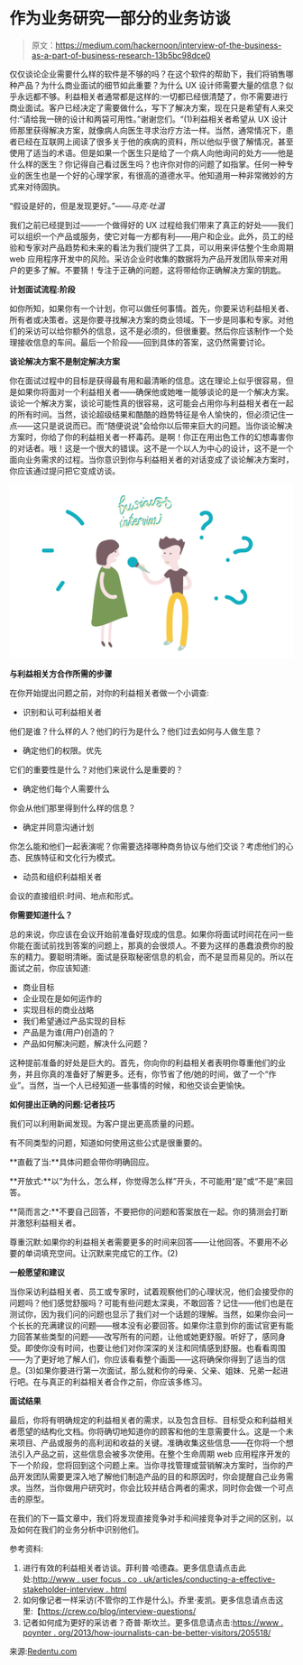 # 作为业务研究一部分的业务访谈

> 原文：<https://medium.com/hackernoon/interview-of-the-business-as-a-part-of-business-research-13b5bc98dce0>

仅仅谈论企业需要什么样的软件是不够的吗？在这个软件的帮助下，我们将销售哪种产品？为什么商业面试的细节如此重要？为什么 UX 设计师需要大量的信息？似乎永远都不够。利益相关者通常都是这样的:一切都已经很清楚了，你不需要进行商业面试。客户已经决定了需要做什么，写下了解决方案，现在只是希望有人来交付:“请给我一磅的设计和两袋可用性。”谢谢您们。“(1)利益相关者希望从 UX 设计师那里获得解决方案，就像病人向医生寻求治疗方法一样。当然，通常情况下，患者已经在互联网上阅读了很多关于他的疾病的资料，所以他似乎很了解情况，甚至使用了适当的术语。但是如果一个医生只是给了一个病人向他询问的处方——他是什么样的医生？你记得自己看过医生吗？也许你对你的问题了如指掌。任何一种专业的医生也是一个好的心理学家，有很高的道德水平。他知道用一种非常微妙的方式来对待固执。

“假设是好的，但是发现更好。”——*马克·吐温*

我们之前已经提到过——一个做得好的 UX 过程给我们带来了真正的好处——我们可以组织一个产品或服务，使它对每一方都有利——用户和企业。此外，员工的经验和专家对产品趋势和未来的看法为我们提供了工具，可以用来评估整个生命周期 web 应用程序开发中的风险。采访企业时收集的数据将为产品开发团队带来对用户的更多了解。不要猜！专注于正确的问题，这将带给你正确解决方案的钥匙。

**计划面试流程:阶段**

如你所知，如果你有一个计划，你可以做任何事情。首先，你要采访利益相关者、所有者或决策者。这是你要寻找解决方案的商业领域。下一步是同事和专家。对他们的采访可以给你额外的信息，这不是必须的，但很重要。然后你应该制作一个处理接收信息的车间。最后一个阶段——回到具体的答案，这仍然需要讨论。

**谈论解决方案不是制定解决方案**

你在面试过程中的目标是获得最有用和最清晰的信息。这在理论上似乎很容易，但是如果你将面对一个利益相关者——确保他或她唯一能够谈论的是一个解决方案。谈论一个解决方案，谈论可能性真的很容易，这可能会占用你与利益相关者在一起的所有时间。当然，谈论超级结果和酷酷的趋势特征是令人愉快的，但必须记住一点——这只是说说而已。而“随便说说”会给你以后带来巨大的问题。当你谈论解决方案时，你给了你的利益相关者一杯毒药。是啊！你正在用出色工作的幻想毒害你的对话者。哦！这是一个很大的错误。这不是一个以人为中心的设计，这不是一个面向业务需求的过程。当你意识到你与利益相关者的对话变成了谈论解决方案时，你应该通过提问把它变成访谈。

![](img/b91ece1bb2ff6d40b5993dfe0e2bbb8d.png)

**与利益相关方合作所需的步骤**

在你开始提出问题之前，对你的利益相关者做一个小调查:

*   识别和认可利益相关者

他们是谁？什么样的人？他们的行为是什么？他们过去如何与人做生意？

*   确定他们的权限。优先

它们的重要性是什么？对他们来说什么是重要的？

*   确定他们每个人需要什么

你会从他们那里得到什么样的信息？

*   确定并同意沟通计划

你怎么能和他们一起表演呢？你需要选择哪种商务协议与他们交谈？考虑他们的心态、民族特征和文化行为模式。

*   动员和组织利益相关者

会议的直接组织:时间、地点和形式。

**你需要知道什么？**

总的来说，你应该在会议开始前准备好现成的信息。如果你将面试时间花在问一些你能在面试前找到答案的问题上，那真的会很烦人。不要为这样的愚蠢浪费你的股东的精力。要聪明清晰。面试是获取秘密信息的机会，而不是显而易见的。所以在面试之前，你应该知道:

*   商业目标
*   企业现在是如何运作的
*   实现目标的商业战略
*   我们希望通过产品实现的目标
*   产品是为谁(用户)创造的？
*   产品如何解决问题，解决什么问题？

这种提前准备的好处是巨大的。首先，你向你的利益相关者表明你尊重他们的业务，并且你真的准备好了解更多。还有，你节省了他/她的时间，做了一个“作业”。当然，当一个人已经知道一些事情的时候，和他交谈会更愉快。

**如何提出正确的问题:记者技巧**

我们可以利用新闻发现。为客户提出更高质量的问题。

有不同类型的问题，知道如何使用这些公式是很重要的。

**直截了当:**具体问题会带你明确回应。

**开放式:**以“为什么，怎么样，你觉得怎么样”开头，不可能用“是”或“不是”来回答。

**简而言之:**不要自己回答，不要把你的问题和答案放在一起。你的猜测会打断并激怒利益相关者。

尊重沉默:如果你的利益相关者需要更多的时间来回答——让他回答。不要用不必要的单词填充空间。让沉默来完成它的工作。(2)

**一般愿望和建议**

当你采访利益相关者、员工或专家时，试着观察他们的心理状况，他们会接受你的问题吗？他们感觉舒服吗？可能有些问题太深奥，不敢回答？记住——他们也是在测试你，因为我们问的问题也显示了我们对一个话题的理解。当然，如果你会问一个长长的充满建议的问题——根本没有必要回答。如果你注意到你的面试官更有能力回答某些类型的问题——改写所有的问题，让他或她更舒服。听好了，感同身受。即使你没有时间，也要让他们对你深深的关注和同情感到舒服。也看看周围——为了更好地了解人们，你应该看看整个画面——这将确保你得到了适当的信息。(3)如果你要进行第一次面试，那么就和你的母亲、父亲、姐妹、兄弟一起进行吧。在与真正的利益相关者合作之前，你应该多练习。

**面试结果**

最后，你将有明确规定的利益相关者的需求，以及包含目标、目标受众和利益相关者愿望的结构化文档。你将确切地知道你的顾客和他的生意需要什么。这是一个未来项目、产品或服务的高利润和收益的关键。准确收集这些信息——在你将一个想法引入产品之前，这些信息会被多次使用。在整个生命周期 web 应用程序开发的下一个阶段，您将回到这个问题上来。当你寻找管理或营销解决方案时，当你的产品开发团队需要更深入地了解他们制造产品的目的和原因时，你会提醒自己业务需求。当然，当你做用户研究时，你会比较并结合两者的需求，同时你会做一个可点击的原型。

在我们的下一篇文章中，我们将发现直接竞争对手和间接竞争对手之间的区别，以及如何在我们的业务分析中识别他们。

参考资料:

1.  进行有效的利益相关者访谈。菲利普·哈德森。更多信息请点击此处:[http://www . user focus . co . uk/articles/conducting-a-effective-stakeholder-interview . html](http://www.userfocus.co.uk/articles/conducting-an-effective-stakeholder-interview.html)
2.  如何像记者一样采访(不管你的工作是什么)。乔里·麦凯。更多信息请点击这里:【https://crew.co/blog/interview-questions/ 
3.  记者如何成为更好的采访者？奇普·斯坎兰。更多信息请点击:[https://www . poynter . org/2013/how-journalists-can-be-better-visitors/205518/](https://www.poynter.org/2013/how-journalists-can-become-better-interviewers/205518/)

来源:[Redentu.com](https://redentu.com/interview-of-the-business-as-a-part-of-business-research)